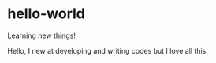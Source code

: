 # hello-world
Learning new things!

Hello, I new at developing and writing codes but I love all this.


